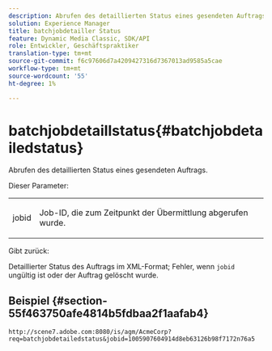 ```yaml
---
description: Abrufen des detaillierten Status eines gesendeten Auftrags.
solution: Experience Manager
title: batchjobdetailler Status
feature: Dynamic Media Classic, SDK/API
role: Entwickler, Geschäftspraktiker
translation-type: tm+mt
source-git-commit: f6c97606d7a4209427316d7367013ad9585a5cae
workflow-type: tm+mt
source-wordcount: '55'
ht-degree: 1%

---
```



# batchjobdetaillstatus{#batchjobdetailedstatus}

Abrufen des detaillierten Status eines gesendeten Auftrags.

Dieser Parameter:

<table id="simpletable_9C379451927C4058834640377C0BD7A0"> 
 <tr class="strow"> 
  <td class="stentry"> <p> <span class="codeph"> jobid  </span> </p> </td> 
  <td class="stentry"> <p>Job-ID, die zum Zeitpunkt der Übermittlung abgerufen wurde. </p> </td> 
 </tr> 
</table>

Gibt zurück:

Detaillierter Status des Auftrags im XML-Format; Fehler, wenn `jobid` ungültig ist oder der Auftrag gelöscht wurde.

## Beispiel {#section-55f463750afe4814b5fdbaa2f1aafab4}

`http://scene7.adobe.com:8080/is/agm/AcmeCorp?req=batchjobdetailedstatus&jobid=1005907604914d8eb63126b98f7172n76a5`
